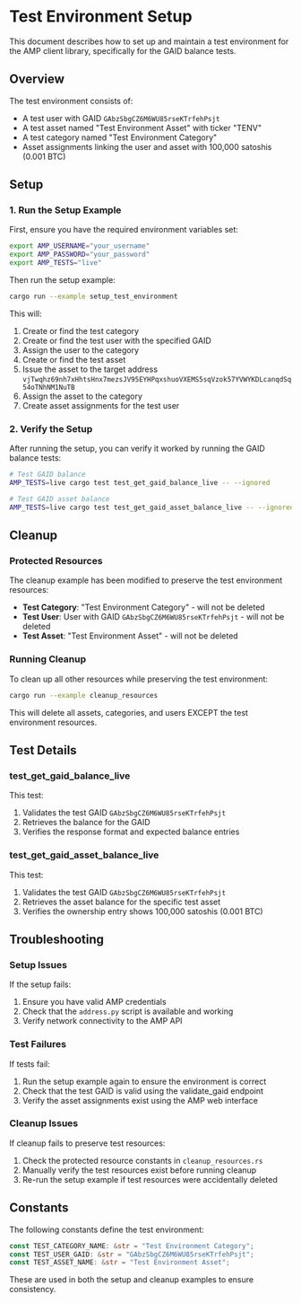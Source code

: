 # Test Environment Setup

This document describes how to set up and maintain a test environment for the AMP client library, specifically for the GAID balance tests.

## Overview

The test environment consists of:
- A test user with GAID `GAbzSbgCZ6M6WU85rseKTrfehPsjt`
- A test asset named "Test Environment Asset" with ticker "TENV"
- A test category named "Test Environment Category"
- Asset assignments linking the user and asset with 100,000 satoshis (0.001 BTC)

## Setup

### 1. Run the Setup Example

First, ensure you have the required environment variables set:

```bash
export AMP_USERNAME="your_username"
export AMP_PASSWORD="your_password"
export AMP_TESTS="live"
```

Then run the setup example:

```bash
cargo run --example setup_test_environment
```

This will:
1. Create or find the test category
2. Create or find the test user with the specified GAID
3. Assign the user to the category
4. Create or find the test asset
5. Issue the asset to the target address `vjTwqhz69nh7xHhtsHnx7mezsJV95EYHPqxshuoVXEMS5sqVzok57YVWYKDLcanqdSq54oTNhNM1NuTB`
6. Assign the asset to the category
7. Create asset assignments for the test user

### 2. Verify the Setup

After running the setup, you can verify it worked by running the GAID balance tests:

```bash
# Test GAID balance
AMP_TESTS=live cargo test test_get_gaid_balance_live -- --ignored

# Test GAID asset balance
AMP_TESTS=live cargo test test_get_gaid_asset_balance_live -- --ignored
```

## Cleanup

### Protected Resources

The cleanup example has been modified to preserve the test environment resources:

- **Test Category**: "Test Environment Category" - will not be deleted
- **Test User**: User with GAID `GAbzSbgCZ6M6WU85rseKTrfehPsjt` - will not be deleted
- **Test Asset**: "Test Environment Asset" - will not be deleted

### Running Cleanup

To clean up all other resources while preserving the test environment:

```bash
cargo run --example cleanup_resources
```

This will delete all assets, categories, and users EXCEPT the test environment resources.

## Test Details

### test_get_gaid_balance_live

This test:
1. Validates the test GAID `GAbzSbgCZ6M6WU85rseKTrfehPsjt`
2. Retrieves the balance for the GAID
3. Verifies the response format and expected balance entries

### test_get_gaid_asset_balance_live

This test:
1. Validates the test GAID `GAbzSbgCZ6M6WU85rseKTrfehPsjt`
2. Retrieves the asset balance for the specific test asset
3. Verifies the ownership entry shows 100,000 satoshis (0.001 BTC)

## Troubleshooting

### Setup Issues

If the setup fails:
1. Ensure you have valid AMP credentials
2. Check that the `address.py` script is available and working
3. Verify network connectivity to the AMP API

### Test Failures

If tests fail:
1. Run the setup example again to ensure the environment is correct
2. Check that the test GAID is valid using the validate_gaid endpoint
3. Verify the asset assignments exist using the AMP web interface

### Cleanup Issues

If cleanup fails to preserve test resources:
1. Check the protected resource constants in `cleanup_resources.rs`
2. Manually verify the test resources exist before running cleanup
3. Re-run the setup example if test resources were accidentally deleted

## Constants

The following constants define the test environment:

```rust
const TEST_CATEGORY_NAME: &str = "Test Environment Category";
const TEST_USER_GAID: &str = "GAbzSbgCZ6M6WU85rseKTrfehPsjt";
const TEST_ASSET_NAME: &str = "Test Environment Asset";
```

These are used in both the setup and cleanup examples to ensure consistency.